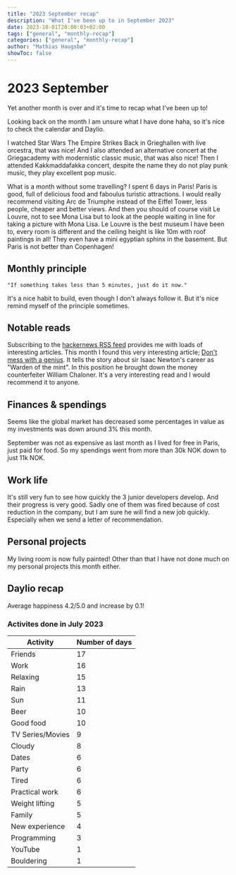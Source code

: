 ```yaml
---
title: "2023 September recap"
description: "What I've been up to in September 2023"
date: 2023-10-01T20:00:03+02:00
tags: ["general", "monthly-recap"]
categories: ["general", "monthly-recap"]
author: "Mathias Haugsbø"
showToc: false
---
```


# 2023 September

Yet another month is over and it's time to recap what I've been up to!

Looking back on the month I am unsure what I have done haha, so it's nice to check the calendar and Daylio.

I watched Star Wars The Empire Strikes Back in Grieghallen with live orcestra, that was nice! And I also attended an alternative concert at the Griegacademy with modernistic classic music, that was also nice! Then I attended Kakkmaddafakka concert, despite the name they do not play punk music, they play excellent pop music.

What is a month without some travelling? I spent 6 days in Paris! Paris is good, full of delicious food and faboulus turistic attractions. I would really recommend visiting Arc de Triumphe instead of the Eiffel Tower, less people, cheaper and better views. And then you should of course visit Le Louvre, not to see Mona Lisa but to look at the people waiting in line for taking a picture with Mona Lisa. Le Louvre is the best museum I have been to, every room is different and the ceiling height is like 10m with roof paintings in all! They even have a mini egyptian sphinx in the basement. But Paris is not better than Copenhagen!

## Monthly principle

    "If something takes less than 5 minutes, just do it now."

It's a nice habit to build, even though I don't always follow it. But it's nice remind myself of the principle sometimes.

## Notable reads

Subscribing to the [hackernews RSS feed](https://news.ycombinator.com/) provides me with loads of interesting articles. This month I found this very interesting article; [Don't mess with a genius](https://shreevatsa.wordpress.com/2010/06/04/dont-mess-with-a-genius/). It tells the story about sir Isaac Newton's career as "Warden of the mint". In this position he brought down the money counterfeiter William Chaloner. It's a very interesting read and I would recommend it to anyone.

## Finances & spendings

Seems like the global market has decreased some percentages in value as my investments was down around 3% this month.

September was not as expensive as last month as I lived for free in Paris, just paid for food. So my spendings went from more than 30k NOK down to just 11k NOK.

## Work life

It's still very fun to see how quickly the 3 junior developers develop. And their progress is very good. Sadly one of them was fired because of cost reduction in the company, but I am sure he will find a new job quickly. Especially when we send a letter of recommendation.

## Personal projects

My living room is now fully painted! Other than that I have not done much on my personal projects this month either.

## Daylio recap

Average happiness 4.2/5.0 and increase by 0.1!

### Activites done in July 2023

| Activity         | Number of days |
| ---------------- | -------------- |
| Friends          | 17             |
| Work             | 16             |
| Relaxing         | 15             |
| Rain             | 13             |
| Sun              | 11             |
| Beer             | 10             |
| Good food        | 10             |
| TV Series/Movies | 9              |
| Cloudy           | 8              |
| Dates            | 6              |
| Party            | 6              |
| Tired            | 6              |
| Practical work   | 6              |
| Weight lifting   | 5              |
| Family           | 5              |
| New experience   | 4              |
| Programming      | 3              |
| YouTube          | 1              |
| Bouldering       | 1              |

